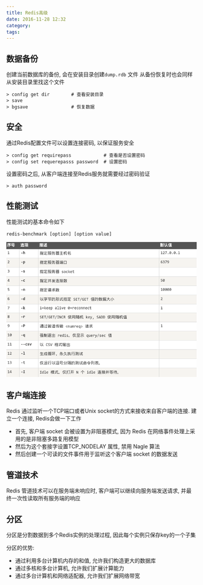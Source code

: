 ```yaml
---
title: Redis高级
date: 2016-11-28 12:32
category:
tags:
---
```


## 数据备份
创建当前数据库的备份, 会在安装目录创建`dump.rdb` 文件
从备份恢复时也会同样从安装目录里找这个文件

    > config get dir        # 查看安装目录
    > save
    > bgsave                # 恢复数据

## 安全
通过Redis配置文件可以设置连接密码, 以保证服务安全

    > config get requirepass            # 查看是否设置密码
    > config set requerepasss password  # 设置密码

设置密码之后, 从客户端连接至Redis服务就需要经过密码验证

    > auth password

## 性能测试
性能测试的基本命令如下

    redis-benchmark [option] [option value]

![](redis性能测试参数.png)

## 客户端连接
Redis 通过监听一个TCP端口或者Unix socket的方式来接收来自客户端的连接. 建立一个连接, Redis会做一下工作

- 首先, 客户端 socket 会被设置为非阻塞模式, 因为 Redis 在网络事件处理上采用的是非阻塞多路复用模型
- 然后为这个套接字设置TCP_NODELAY 属性, 禁用 Nagle 算法
- 然后创建一个可读的文件事件用于监听这个客户端 socket 的数据发送

## 管道技术
Redis 管道技术可以在服务端未响应时, 客户端可以继续向服务端发送请求, 并最终一次性读取所有服务端的响应

## 分区
分区是分割数据到多个Redis实例的处理过程, 因此每个实例只保存key的一个子集

分区的优势:

- 通过利用多台计算机内存的和值, 允许我们构造更大的数据库
- 通过多核和多台计算机, 允许我们扩展计算能力
- 通过多台计算机和网络适配器, 允许我们扩展网络带宽
